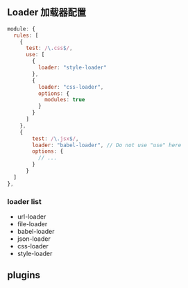 ## Loader 加载器配置
```js
module: {
  rules: [
    {
      test: /\.css$/,
      use: [
        {
          loader: "style-loader"
        },
        {
          loader: "css-loader",
          options: {
            modules: true
          }
        }
      ]
    },
    {
        test: /\.jsx$/,
        loader: "babel-loader", // Do not use "use" here
        options: {
          // ...
        }
      }
  ]
},
```
### loader list
- url-loader
- file-loader
- babel-loader
- json-loader
- css-loader
- style-loader

## plugins
